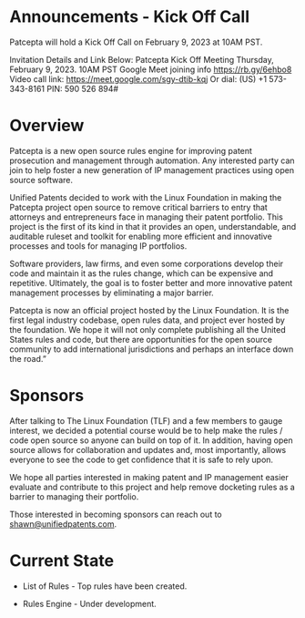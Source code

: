 # Announcements - Kick Off Call
Patcepta will hold a Kick Off Call on February 9, 2023 at 10AM PST.

Invitation Details and Link Below:
Patcepta Kick Off Meeting 
Thursday, February 9, 2023. 10AM PST
Google Meet joining info
https://rb.gy/6ehbo8
Video call link: https://meet.google.com/sgy-dtib-kqj
Or dial: ‪(US) +1 573-343-8161‬ PIN: ‪590 526 894‬#

# Overview

Patcepta is a new open source rules engine for improving patent prosecution and management through automation.  Any interested party can join to help foster a new generation of IP management practices using open source software.

Unified Patents decided to work with the Linux Foundation in making the Patcepta project open source to remove critical barriers to entry that attorneys and entrepreneurs face in managing their patent portfolio. This project is the first of its kind in that it provides an open, understandable, and auditable ruleset and toolkit for enabling more efficient and innovative processes and tools for managing IP portfolios.

Software providers, law firms, and even some corporations develop their code and maintain it as the rules change, which can be expensive and repetitive. 
Ultimately, the goal is to foster better and more innovative patent management processes by eliminating a major barrier. 

Patcepta is now an official project hosted by the Linux Foundation. It is the first legal industry codebase, open rules data, and project ever hosted by the foundation. We hope it will not only complete publishing all the United States rules and code, but there are opportunities for the open source community to add international jurisdictions and perhaps an interface down the road.”

# **Sponsors**

After talking to The Linux Foundation (TLF) and a few members to gauge interest, we decided a potential course would be to help make the rules / code open source so anyone can build on top of it.  In addition, having open source allows for collaboration and updates and, most importantly, allows everyone to see the code to get confidence that it is safe to rely upon.

We hope all parties interested in making patent and IP management easier evaluate and contribute to this project and help remove docketing rules as a barrier to managing their portfolio.

Those interested in becoming sponsors can reach out to shawn@unifiedpatents.com.

# **Current State**

- List of Rules - Top rules have been created. 

- Rules Engine - Under development.
